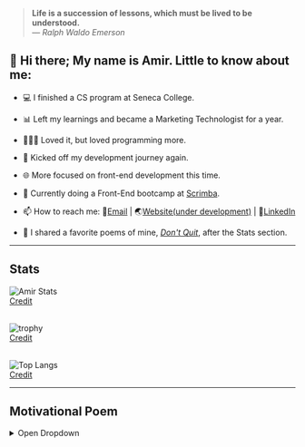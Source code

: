 > <b>Life is a succession of lessons, which must be lived to be understood.</b>
> <br/>— <cite>Ralph Waldo Emerson</cite>


## 👋 Hi there; My name is Amir. Little to know about me:
- 💻 I finished a CS program at Seneca College.
- 📊 Left my learnings and became a Marketing Technologist for a year.
- 👨🏻‍💻 Loved it, but loved programming more.
- 🚀 Kicked off my development journey again.
- 🌐 More focused on front-end development this time.
- 🌱 Currently doing a Front-End bootcamp at [Scrimba](https://scrimba.com). 

- 📫 How to reach me: 📧[Email](mailto:info@arsenicolos.com) | 🌏[Website(under development)](https://arsenicolos.com) | 🤝[LinkedIn](https://linkedin.com/in/arsenicolos)
- 🤔 I shared a favorite poems of mine, [*Don't Quit*](#motivational-poem), after the Stats section.
---
<!--
- 🔭 I’m currently working on ...
- 🌱 I’m currently learning ...
- 👯 I’m looking to collaborate on ...
- 🤔 I’m looking for help with ...
- 💬 Ask me about ...
- 📫 How to reach me: ...
- ⚡ Fun fact: ...
-->
## Stats

![Amir Stats](https://github-readme-stats.vercel.app/api?username=amir-the6th&count_private=true&show_icons=true&theme=material-palenight)
<br/>[Credit](https://github.com/anuraghazra/github-readme-stats)
<br/><br/>
  
![trophy](https://github-profile-trophy.vercel.app/?username=amir-the6th&theme=discord&margin-w=10&margin-h=10&rank=SECRET,SSS,SS,S,AAA,AA,A,B,C&row=2&column=4)
<br/>[Credit](https://github.com/ryo-ma/github-profile-trophy)
<br/><br/>
  
![Top Langs](https://github-readme-stats.vercel.app/api/top-langs/?username=amir-the6th&layout=compact)
<br/>[Credit](https://github.com/anuraghazra/github-readme-stats)
  
---

## Motivational Poem

<details>
  
<summary>Open Dropdown</summary>
<br>
<h3>Don't Quit!</h3>
<cite>by: *Edgar Albert Guest*</cite>
<br>
  
> “When things go wrong, as they sometimes will,<br/>
> When the road you’re trudging seems all uphill,<br/>
> When the funds are low and the debts are high,<br/>
> And you want to smile, but you have to sigh,<br/>
> When care is pressing you down a bit,<br/>
> Rest, if you must, but don’t you quit.<br/>
> 
> Life is queer with its twists and turns,<br/>
> As every one of us sometimes learns,<br/>
> And many a failure turns about,<br/>
> When he might have won had he stuck it out;<br/>
> Don’t give up though the pace seems slow-<br/>
> You may succeed with another blow.<br/>
> 
> Often the goal is nearer than,<br/>
> It seems to a faint and faltering man,<br/>
> Often the struggler has given up,<br/>
> When he might have captured the victor’s cup,<br/>
> And he learned too late when the night slipped down,<br/>
> How close he was to the golden crown.<br/>
> 
> Success is failure turned inside out-<br/>
> The silver tint of the clouds of doubt,<br/>
> And you never can tell how close you are,<br/>
> It may be near when it seems so far,<br/>
> So stick to the fight when you’re hardest hit-<br/>
> It’s when things seem worst that you must not quit”<br/>
  
</details>
